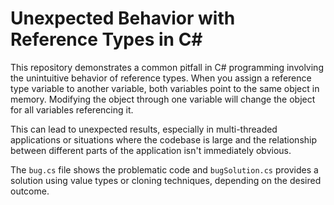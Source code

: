 # Unexpected Behavior with Reference Types in C#

This repository demonstrates a common pitfall in C# programming involving the unintuitive behavior of reference types.  When you assign a reference type variable to another variable, both variables point to the same object in memory.  Modifying the object through one variable will change the object for all variables referencing it.

This can lead to unexpected results, especially in multi-threaded applications or situations where the codebase is large and the relationship between different parts of the application isn't immediately obvious.

The `bug.cs` file shows the problematic code and `bugSolution.cs` provides a solution using value types or cloning techniques, depending on the desired outcome.